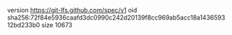 version https://git-lfs.github.com/spec/v1
oid sha256:72f84e5936caafd3dc0990c242d20139f8cc969ab5acc18a143659312bd233b0
size 10673
